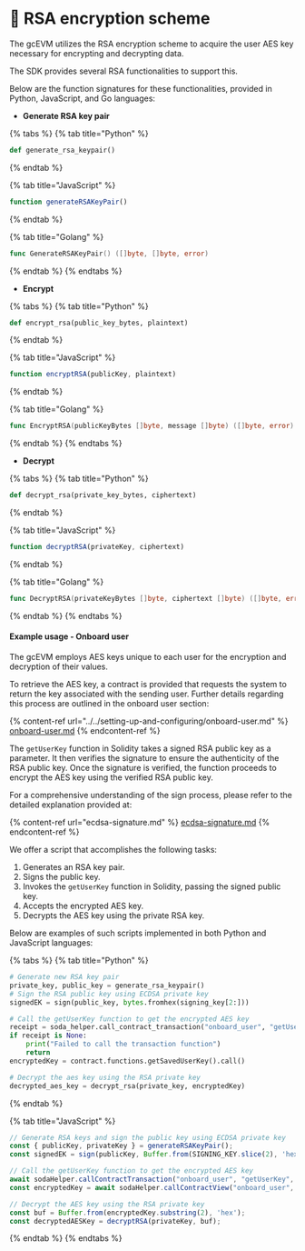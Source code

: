 # 👊 RSA encryption scheme

The gcEVM utilizes the RSA encryption scheme to acquire the user AES key necessary for encrypting and decrypting data.&#x20;

The SDK provides several RSA functionalities to support this.&#x20;

Below are the function signatures for these functionalities, provided in Python, JavaScript, and Go languages:

* **Generate RSA key pair**

{% tabs %}
{% tab title="Python" %}
```python
def generate_rsa_keypair()
```
{% endtab %}

{% tab title="JavaScript" %}
```javascript
function generateRSAKeyPair() 
```
{% endtab %}

{% tab title="Golang" %}
```go
func GenerateRSAKeyPair() ([]byte, []byte, error)
```
{% endtab %}
{% endtabs %}

* **Encrypt**

{% tabs %}
{% tab title="Python" %}
```python
def encrypt_rsa(public_key_bytes, plaintext)
```
{% endtab %}

{% tab title="JavaScript" %}
```javascript
function encryptRSA(publicKey, plaintext)
```
{% endtab %}

{% tab title="Golang" %}
```go
func EncryptRSA(publicKeyBytes []byte, message []byte) ([]byte, error) 
```
{% endtab %}
{% endtabs %}

* **Decrypt**

{% tabs %}
{% tab title="Python" %}
```python
def decrypt_rsa(private_key_bytes, ciphertext)
```
{% endtab %}

{% tab title="JavaScript" %}
```javascript
function decryptRSA(privateKey, ciphertext)
```
{% endtab %}

{% tab title="Golang" %}
```go
func DecryptRSA(privateKeyBytes []byte, ciphertext []byte) ([]byte, error) 
```
{% endtab %}
{% endtabs %}



#### Example usage - Onboard user

The gcEVM employs AES keys unique to each user for the encryption and decryption of their values.&#x20;

To retrieve the AES key, a contract is provided that requests the system to return the key associated with the sending user. Further details regarding this process are outlined in the onboard user section:

{% content-ref url="../../setting-up-and-configuring/onboard-user.md" %}
[onboard-user.md](../../setting-up-and-configuring/onboard-user.md)
{% endcontent-ref %}

The `getUserKey` function in Solidity takes a signed RSA public key as a parameter. It then verifies the signature to ensure the authenticity of the RSA public key. Once the signature is verified, the function proceeds to encrypt the AES key using the verified RSA public key.

For a comprehensive understanding of the sign process, please refer to the detailed explanation provided at:

{% content-ref url="ecdsa-signature.md" %}
[ecdsa-signature.md](ecdsa-signature.md)
{% endcontent-ref %}

We offer a script that accomplishes the following tasks:

1. Generates an RSA key pair.
2. Signs the public key.
3. Invokes the `getUserKey` function in Solidity, passing the signed public key.
4. Accepts the encrypted AES key.
5. Decrypts the AES key using the private RSA key.

Below are examples of such scripts implemented in both Python and JavaScript languages:

{% tabs %}
{% tab title="Python" %}
```python
# Generate new RSA key pair
private_key, public_key = generate_rsa_keypair()
# Sign the RSA public key using ECDSA private key
signedEK = sign(public_key, bytes.fromhex(signing_key[2:]))

# Call the getUserKey function to get the encrypted AES key
receipt = soda_helper.call_contract_transaction("onboard_user", "getUserKey", func_args=[public_key, signedEK])
if receipt is None:
    print("Failed to call the transaction function")
    return
encryptedKey = contract.functions.getSavedUserKey().call()

# Decrypt the aes key using the RSA private key
decrypted_aes_key = decrypt_rsa(private_key, encryptedKey)
```
{% endtab %}

{% tab title="JavaScript" %}
```javascript
// Generate RSA keys and sign the public key using ECDSA private key
const { publicKey, privateKey } = generateRSAKeyPair();
const signedEK = sign(publicKey, Buffer.from(SIGNING_KEY.slice(2), 'hex'));

// Call the getUserKey function to get the encrypted AES key
await sodaHelper.callContractTransaction("onboard_user", "getUserKey", [publicKey, signedEK]);
const encryptedKey = await sodaHelper.callContractView("onboard_user", "getSavedUserKey")

// Decrypt the AES key using the RSA private key
const buf = Buffer.from(encryptedKey.substring(2), 'hex');
const decryptedAESKey = decryptRSA(privateKey, buf);
```
{% endtab %}
{% endtabs %}
